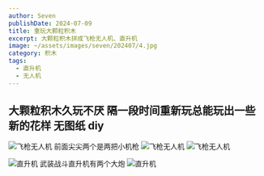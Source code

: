 ```yaml
---
author: Seven
publishDate: 2024-07-09
title: 重玩大颗粒积木
excerpt: 大颗粒积木拼成飞枪无人机、直升机
image: ~/assets/images/seven/202407/4.jpg
category: 积木
tags:
  - 直升机
  - 无人机
---
```


## 大颗粒积木久玩不厌 隔一段时间重新玩总能玩出一些新的花样  无图纸 diy


![飞枪无人机](~/assets/images/seven/202407/3.jpg)
前面尖尖两个是两把小机枪
![飞枪无人机](~/assets/images/seven/202407/飞枪无人机.jpg)
![飞枪无人机](~/assets/images/seven/202407/1.jpg)


![直升机](~/assets/images/seven/202407/2.jpg)
武装战斗直升机有两个大炮
![直升机](~/assets/images/seven/202407/直升机.jpg)

